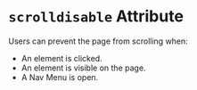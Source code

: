 # `scrolldisable` Attribute

Users can prevent the page from scrolling when:

- An element is clicked.
- An element is visible on the page.
- A Nav Menu is open.
